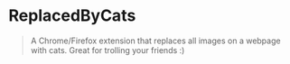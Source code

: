 # ReplacedByCats
> A Chrome/Firefox extension that replaces all images on a webpage with cats. Great for trolling your friends :)
